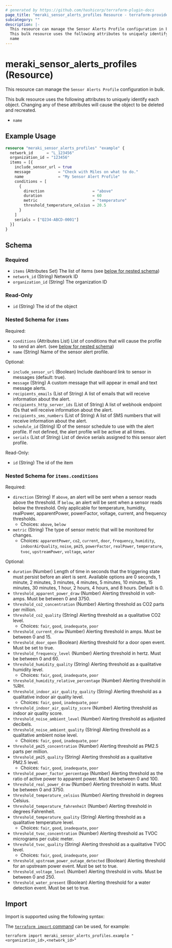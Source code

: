 ```yaml
---
# generated by https://github.com/hashicorp/terraform-plugin-docs
page_title: "meraki_sensor_alerts_profiles Resource - terraform-provider-meraki"
subcategory: ""
description: |-
  This resource can manage the Sensor Alerts Profile configuration in bulk.
  This bulk resource uses the following attributes to uniquely identify each object. Changing any of these attributes will cause the object to be deleted and recreated.
  name
---
```


# meraki_sensor_alerts_profiles (Resource)

This resource can manage the `Sensor Alerts Profile` configuration in bulk.

This bulk resource uses the following attributes to uniquely identify each object. Changing any of these attributes will cause the object to be deleted and recreated.
- `name`

## Example Usage

```terraform
resource "meraki_sensor_alerts_profiles" "example" {
  network_id      = "L_123456"
  organization_id = "123456"
  items = [{
    include_sensor_url = true
    message            = "Check with Miles on what to do."
    name               = "My Sensor Alert Profile"
    conditions = [
      {
        direction                     = "above"
        duration                      = 60
        metric                        = "temperature"
        threshold_temperature_celsius = 20.5
      }
    ]
    serials = ["Q234-ABCD-0001"]
  }]
}
```

<!-- schema generated by tfplugindocs -->
## Schema

### Required

- `items` (Attributes Set) The list of items (see [below for nested schema](#nestedatt--items))
- `network_id` (String) Network ID
- `organization_id` (String) The organization ID

### Read-Only

- `id` (String) The id of the object

<a id="nestedatt--items"></a>
### Nested Schema for `items`

Required:

- `conditions` (Attributes List) List of conditions that will cause the profile to send an alert. (see [below for nested schema](#nestedatt--items--conditions))
- `name` (String) Name of the sensor alert profile.

Optional:

- `include_sensor_url` (Boolean) Include dashboard link to sensor in messages (default: true).
- `message` (String) A custom message that will appear in email and text message alerts.
- `recipients_emails` (List of String) A list of emails that will receive information about the alert.
- `recipients_http_server_ids` (List of String) A list of webhook endpoint IDs that will receive information about the alert.
- `recipients_sms_numbers` (List of String) A list of SMS numbers that will receive information about the alert.
- `schedule_id` (String) ID of the sensor schedule to use with the alert profile. If not defined, the alert profile will be active at all times.
- `serials` (List of String) List of device serials assigned to this sensor alert profile.

Read-Only:

- `id` (String) The id of the item

<a id="nestedatt--items--conditions"></a>
### Nested Schema for `items.conditions`

Required:

- `direction` (String) If `above`, an alert will be sent when a sensor reads above the threshold. If `below`, an alert will be sent when a sensor reads below the threshold. Only applicable for temperature, humidity, realPower, apparentPower, powerFactor, voltage, current, and frequency thresholds.
  - Choices: `above`, `below`
- `metric` (String) The type of sensor metric that will be monitored for changes.
  - Choices: `apparentPower`, `co2`, `current`, `door`, `frequency`, `humidity`, `indoorAirQuality`, `noise`, `pm25`, `powerFactor`, `realPower`, `temperature`, `tvoc`, `upstreamPower`, `voltage`, `water`

Optional:

- `duration` (Number) Length of time in seconds that the triggering state must persist before an alert is sent. Available options are 0 seconds, 1 minute, 2 minutes, 3 minutes, 4 minutes, 5 minutes, 10 minutes, 15 minutes, 30 minutes, 1 hour, 2 hours, 4 hours, and 8 hours. Default is 0.
- `threshold_apparent_power_draw` (Number) Alerting threshold in volt-amps. Must be between 0 and 3750.
- `threshold_co2_concentration` (Number) Alerting threshold as CO2 parts per million.
- `threshold_co2_quality` (String) Alerting threshold as a qualitative CO2 level.
  - Choices: `fair`, `good`, `inadequate`, `poor`
- `threshold_current_draw` (Number) Alerting threshold in amps. Must be between 0 and 15.
- `threshold_door_open` (Boolean) Alerting threshold for a door open event. Must be set to true.
- `threshold_frequency_level` (Number) Alerting threshold in hertz. Must be between 0 and 60.
- `threshold_humidity_quality` (String) Alerting threshold as a qualitative humidity level.
  - Choices: `fair`, `good`, `inadequate`, `poor`
- `threshold_humidity_relative_percentage` (Number) Alerting threshold in %RH.
- `threshold_indoor_air_quality_quality` (String) Alerting threshold as a qualitative indoor air quality level.
  - Choices: `fair`, `good`, `inadequate`, `poor`
- `threshold_indoor_air_quality_score` (Number) Alerting threshold as indoor air quality score.
- `threshold_noise_ambient_level` (Number) Alerting threshold as adjusted decibels.
- `threshold_noise_ambient_quality` (String) Alerting threshold as a qualitative ambient noise level.
  - Choices: `fair`, `good`, `inadequate`, `poor`
- `threshold_pm25_concentration` (Number) Alerting threshold as PM2.5 parts per million.
- `threshold_pm25_quality` (String) Alerting threshold as a qualitative PM2.5 level.
  - Choices: `fair`, `good`, `inadequate`, `poor`
- `threshold_power_factor_percentage` (Number) Alerting threshold as the ratio of active power to apparent power. Must be between 0 and 100.
- `threshold_real_power_draw` (Number) Alerting threshold in watts. Must be between 0 and 3750.
- `threshold_temperature_celsius` (Number) Alerting threshold in degrees Celsius.
- `threshold_temperature_fahrenheit` (Number) Alerting threshold in degrees Fahrenheit.
- `threshold_temperature_quality` (String) Alerting threshold as a qualitative temperature level.
  - Choices: `fair`, `good`, `inadequate`, `poor`
- `threshold_tvoc_concentration` (Number) Alerting threshold as TVOC micrograms per cubic meter.
- `threshold_tvoc_quality` (String) Alerting threshold as a qualitative TVOC level.
  - Choices: `fair`, `good`, `inadequate`, `poor`
- `threshold_upstream_power_outage_detected` (Boolean) Alerting threshold for an upstream power event. Must be set to true.
- `threshold_voltage_level` (Number) Alerting threshold in volts. Must be between 0 and 250.
- `threshold_water_present` (Boolean) Alerting threshold for a water detection event. Must be set to true.

## Import

Import is supported using the following syntax:

The [`terraform import` command](https://developer.hashicorp.com/terraform/cli/commands/import) can be used, for example:

```shell
terraform import meraki_sensor_alerts_profiles.example "<organization_id>,<network_id>"
```
